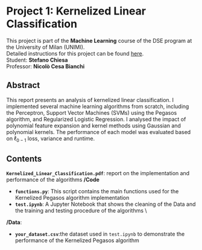 # Project 1: Kernelized Linear Classification
This project is part of the **Machine Learning** course of the DSE program at the University of Milan (UNIMI). \
Detailed instructions for this project can be found [here](https://docs.google.com/document/d/e/2PACX-1vRqPpCck3za-e5j_LjxWOOQ5NYs5q2G3S7WCPshNxJP4XSLHLB6zoY5Wj2kIA7B-lWR9gd3mfQD9SoK/pub). \
Student: **Stefano Chiesa** \
Professor: **Nicolò Cesa Bianchi**
## Abstract
This report presents an analysis of kernelized linear classification. I implemented several machine learning algorithms from scratch, including the Perceptron, Support Vector Machines (SVMs) using the Pegasos algorithm, and Regularized Logistic Regression. I analysed the impact of polynomial feature expansion and kernel methods using Gaussian and polynomial kernels. The performance of each model was evaluated based on $\ell_{0-1}$ loss, variance and runtime.
## Contents
**`Kernelized_Linear_Classification.pdf`**: report on the implementation and performance of the algorithms
**/Code**
- **`functions.py`**: This script contains the main functions used for the Kernelized Pegasos algorithm implementation
- **`test.ipynb`**: A Jupyter Notebook that shows the cleaning of the Data and the training and testing procedure of the algorithms \

**/Data**:
- **`your_dataset.csv`**:the dataset used in `test.ipynb` to demonstrate the performance of the Kernelized Pegasos algorithm




    

